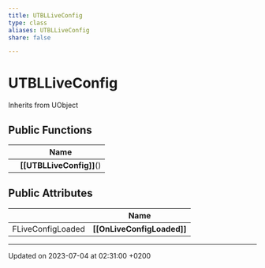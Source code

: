 ```yaml
---
title: UTBLLiveConfig
type: class
aliases: UTBLLiveConfig
share: false

---
```


# UTBLLiveConfig





Inherits from UObject

## Public Functions

|                | Name           |
| -------------- | -------------- |
| | **[[UTBLLiveConfig]]**() |

## Public Attributes

|                | Name           |
| -------------- | -------------- |
| FLiveConfigLoaded | **[[OnLiveConfigLoaded]]**  |

-------------------------------

Updated on 2023-07-04 at 02:31:00 +0200